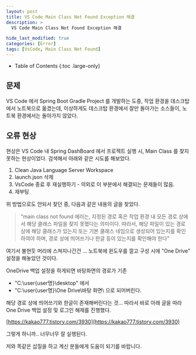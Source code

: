 ```yaml
---
layout: post
title: VS Code Main Class Not Found Exception 해결
description: >
  VS Code Main Class Not Found Exception 해결

hide_last_modified: true
categories: [Error]
tags: [VsCode, Main Class Not Found]
---
```


- Table of Contents
{:toc .large-only}

## 문제

VS Code 에서 Spring Boot Gradle Project 를 개발하는 도중, 작업 환경을 데스크탑에서 노트북으로 옮겼는데, 이상하게도 데스크탑 환경에서 잘만 돌아가는 소스들이, 노트북 환경에서는 돌아가지 않았다.

## 오류 현상

현상은 VS Code 내 Spring DashBoard 에서 프로젝트 실행 시, Main Class 를 찾지 못하는 현상이었다. 검색해서 아래와 같은 시도를 해보았다.

1. Clean Java Language Server Workspace
2. launch.json 삭제
3. VsCode 종료 후 재실행하기 - 의외로 이 부분에서 해결되는 문제들이 많음.
4. 재부팅

위 방법으로도 안되서 찾던 중, 다음과 같은 내용의 글을 찾았다.

> "main class not found 에러는, 지정된 경로 혹은 작업 환경 내 모든 경로 상에서 해당 클래스 파일을 찾지 못했다는 의미이다. 따라서, 해당 파일이 있는 경로 상에 해당 클래스가 있는지 또는 기본 클래스 네임으로 생성되어 있는지를 확인하여야 하며, 경로 상에 띄어쓰기나 한글 등이 있는지를 확인해야 한다"

여기서 불현듯 머리에 스쳐지나간건 ... 노트북에 윈도우를 깔고 구성 시에 "One Drive" 설정을 해놓았던 것이다.

OneDrive 백업 설정을 하게되면 바탕화면의 경로가 기존

- "C:\user\{user명}\desktop\" 에서
- "C:\user\{user명}\One Drive\바탕 화면\ 으로 되어버린다.

해당 경로 상에 띄어쓰기와 한글이 존재해버린다는 것... 따라서 바로 아래 글을 따라 One Drive 백업 설정 및 로그인 해제를 진행했다.

[https://kakao777.tistory.com/3930﻿](https://kakao777.tistory.com/3930)

그렇게 하니까.. 너무너무 잘 실행된다.

저와 똑같은 삽질을 하고 계신 분들에게 도움이 되기를 바랍니다.
